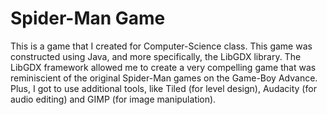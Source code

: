 # Spider-Man Game
This is a game that I created for Computer-Science class. This game was constructed using Java, and more specifically, the LibGDX library. The LibGDX framework allowed me to create a very compelling game that was reminiscient of the original Spider-Man games on the Game-Boy Advance. Plus, I got to use additional tools, like Tiled (for level design), Audacity (for audio editing) and GIMP (for image manipulation).
